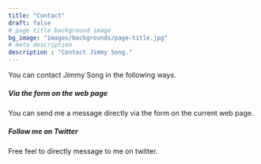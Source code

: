 ```yaml
---
title: "Contact"
draft: false
# page title background image
bg_image: "images/backgrounds/page-title.jpg"
# meta description
description : "Contact Jimmy Song."
---
```


You can contact Jimmy Song in the following ways.

##### Via the form on the web page

You can send me a message directly via the form on the current web page.

##### Follow me on Twitter

Free feel to directly message to me on twitter.
